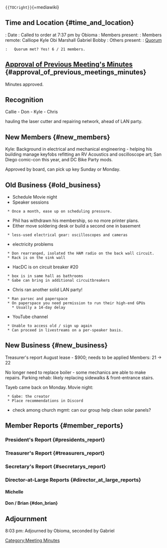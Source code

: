 `{{TOCright}}`{=mediawiki}

## Time and Location {#time_and_location}

:   Date
:   Called to order at 7:37 pm by Obioma
:   Members present:
:   Members remote: Calliope Kyle Obi Marshall Gabriel Bobby
:   Others present:
:   [Quorum](Quorum)

    :   Quorum met? Yes! 6 / 21 members.

## [Approval of Previous Meeting's Minutes](Regular_Member_Meeting_2022_07_12) {#approval_of_previous_meetings_minutes}

Minutes approved.

## Recognition

Callie - Don - Kyle - Chris

hauling the laser cutter and repairing network, ahead of LAN party.

## New Members {#new_members}

Kyle: Background in electrical and mechanical engineering - helping his
building manage keyfobs refitting an RV Acoustics and oscilloscope art;
San Diego comic-con this year, and DC Bike Party mods.

Approved by board, can pick up key Sunday or Monday.

## Old Business {#old_business}

-   Schedule Movie night
-   Speaker sessions

` * Once a month, ease up on scheduling pressure.`

-   Phil has withdrawn his membership, so no more printer plans.
-   Either move soldering desk or build a second one in basement

` * less-used electrical gear: oscilloscopes and cameras`

-   electricity problems

` * Don rearranged, isolated the HAM radio on the back wall circuit.`\
` * Rack is on the sink wall`

-   HacDC is on circuit breaker #20

` * box is in same hall as bathrooms`\
` * Gabe can bring in additional circuitbreakers`

-   Chris ran another solid LAN party!

` * Ran parsec and paperspace`\
` * On paperspace you need permission to run their high-end GPUs`\
`   * Usually a 14-day delay`

-   YouTube channel

` * Unable to access old / sign up again`\
` * Can proceed in livestreams on a per-speaker basis.`

## New Business {#new_business}

Treasurer's report August lease - \$900; needs to be applied Members: 21
-\> 22

No longer need to replace boiler - some mechanics are able to make
repairs. Parking rehab: likely replacing sidewalks & front-entrance
stairs.

Tayeb came back on Monday. Movie night:

` * Gabe: the creator`\
` * Place recommendations in Discord`

-   check among church mgmt: can our group help clean solar panels?

## Member Reports {#member_reports}

### President's Report {#presidents_report}

### Treasurer's Report {#treasurers_report}

### Secretary's Report {#secretarys_report}

### Director-at-Large Reports {#director_at_large_reports}

#### Michelle

#### Don / Brian {#don_brian}

## Adjournment

8:03 pm: Adjourned by Obioma, seconded by Gabriel

[Category:Meeting Minutes](Category:Meeting_Minutes)
